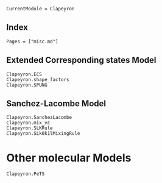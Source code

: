 ```@meta
CurrentModule = Clapeyron
```

## Index

```@index
Pages = ["misc.md"]
```

## Extended Corresponding states Model

```@docs
Clapeyron.ECS
Clapeyron.shape_factors
Clapeyron.SPUNG
```

## Sanchez-Lacombe Model

```@docs
Clapeyron.SanchezLacombe
Clapeyron.mix_vε
Clapeyron.SLKRule
Clapeyron.SLk0k1lMixingRule
```

# Other molecular Models

```@docs
Clapeyron.PeTS
```
